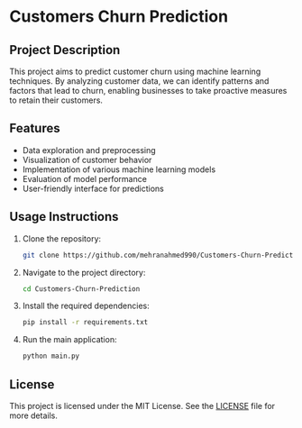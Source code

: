 # Customers Churn Prediction

## Project Description
This project aims to predict customer churn using machine learning techniques. By analyzing customer data, we can identify patterns and factors that lead to churn, enabling businesses to take proactive measures to retain their customers.

## Features
- Data exploration and preprocessing
- Visualization of customer behavior
- Implementation of various machine learning models
- Evaluation of model performance
- User-friendly interface for predictions

## Usage Instructions
1. Clone the repository:
   ```bash
   git clone https://github.com/mehranahmed990/Customers-Churn-Prediction.git
   ```
2. Navigate to the project directory:
   ```bash
   cd Customers-Churn-Prediction
   ```
3. Install the required dependencies:
   ```bash
   pip install -r requirements.txt
   ```
4. Run the main application:
   ```bash
   python main.py
   ```

## License
This project is licensed under the MIT License. See the [LICENSE](LICENSE) file for more details.
